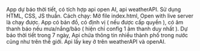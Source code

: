 App dự báo thời tiết, có tích hợp api open AI, api weatherAPI.
Sử dụng HTML, CSS, JS thuần.
Cách chạy: Mở file index.html, Open with live server là chạy được.
App có bản đồ, có định vị ( nếu được cấp quyền ), có âm thanh báo nếu mưa/nắng/bão ( hiện chỉ config 1 âm thanh duy nhất ).
Dự báo thời tiết trong 7 ngày, Api chứa thông tin nhiều thành phố trong nước cũng như trên thế giới.
Api lấy key ở trên weatherAPI và openAI.
